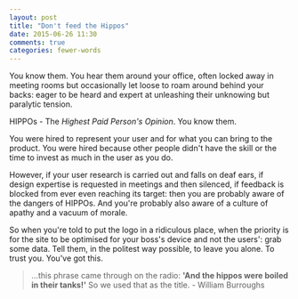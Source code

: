 ```yaml
---
layout: post
title: "Don't feed the Hippos"
date: 2015-06-26 11:30
comments: true
categories: fewer-words
---
```


You know them. You hear them around your office, often locked away in meeting rooms but occasionally let loose to roam around behind your backs: eager to be heard and expert at unleashing their unknowing but paralytic tension.

HIPPOs - The _Highest Paid Person's Opinion_. You know them.

You were hired to represent your user and for what you can bring to the product. You were hired because other people didn't have the skill or the time to invest as much in the user as you do.

However, if your user research is carried out and falls on deaf ears, if design expertise is requested in meetings and then silenced, if feedback is blocked from ever even reaching its target: then you are probably aware of the dangers of HIPPOs. And you're probably also aware of a culture of apathy and a vacuum of morale.

So when you're told to put the logo in a ridiculous place, when the priority is for the site to be optimised for your boss's device and not the users': grab some data. Tell them, in the politest way possible, to leave you alone. To trust you. You've got this.

> ...this phrase came through on the radio: __'And the hippos were boiled in their tanks!'__ So we used that as the title. - William Burroughs
